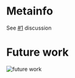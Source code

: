 # Metainfo

See [#1](https://github.com/vim-volt/metainfo/issues/1) discussion

# Future work

![future work](https://raw.githubusercontent.com/vim-volt/metainfo/master/future-work.png)
